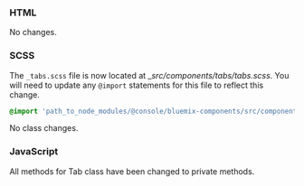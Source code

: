 ### HTML

No changes.

### SCSS

The `_tabs.scss` file is now located at __src/components/tabs/_tabs.scss__. You will need to update any `@import` statements for this file to reflect this change.

```scss
@import 'path_to_node_modules/@console/bluemix-components/src/components/tabs/tabs';
```

No class changes.


### JavaScript

All methods for Tab class have been changed to private methods.
